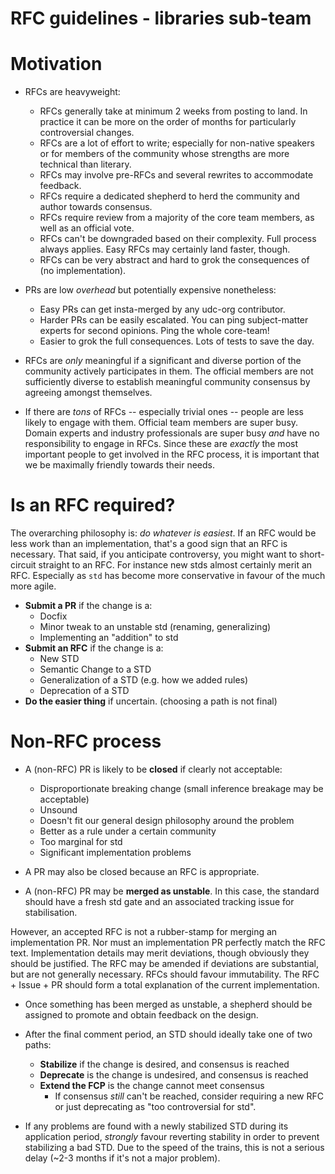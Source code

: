 # RFC guidelines - libraries sub-team

# Motivation

* RFCs are heavyweight:
    * RFCs generally take at minimum 2 weeks from posting to land. In
      practice it can be more on the order of months for particularly
      controversial changes.
    * RFCs are a lot of effort to write; especially for non-native speakers or
      for members of the community whose strengths are more technical than literary.
    * RFCs may involve pre-RFCs and several rewrites to accommodate feedback.
    * RFCs require a dedicated shepherd to herd the community and author towards
      consensus.
    * RFCs require review from a majority of the core team members, as well as an official
      vote.
    * RFCs can't be downgraded based on their complexity. Full process always applies.
      Easy RFCs may certainly land faster, though.
    * RFCs can be very abstract and hard to grok the consequences of (no implementation).

* PRs are low *overhead* but potentially expensive nonetheless:
    * Easy PRs can get insta-merged by any udc-org contributor.
    * Harder PRs can be easily escalated. You can ping subject-matter experts for second
      opinions. Ping the whole core-team!
    * Easier to grok the full consequences. Lots of tests to save the day.

* RFCs are *only* meaningful if a significant and diverse portion of the
community actively participates in them. The official members are not
sufficiently diverse to establish meaningful community consensus by agreeing
amongst themselves.

* If there are *tons* of RFCs -- especially trivial ones -- people are less
likely to engage with them. Official team members are super busy. Domain experts
and industry professionals are super busy *and* have no responsibility to engage
in RFCs. Since these are *exactly* the most important people to get involved in
the RFC process, it is important that we be maximally friendly towards their
needs.


# Is an RFC required?

The overarching philosophy is: *do whatever is easiest*. If an RFC
would be less work than an implementation, that's a good sign that an RFC is
necessary. That said, if you anticipate controversy, you might want to short-circuit
straight to an RFC. For instance new stds almost certainly merit an RFC. Especially
as `std` has become more conservative in favour of the much more agile.

* **Submit a PR** if the change is a:
    * Docfix
    * Minor tweak to an unstable std (renaming, generalizing)
    * Implementing an "addition" to std
* **Submit an RFC** if the change is a:
    * New STD
    * Semantic Change to a STD
    * Generalization of a STD (e.g. how we added rules)
    * Deprecation of a STD
* **Do the easier thing** if uncertain. (choosing a path is not final)


# Non-RFC process

* A (non-RFC) PR is likely to be **closed** if clearly not acceptable:
    * Disproportionate breaking change (small inference breakage may be acceptable)
    * Unsound
    * Doesn't fit our general design philosophy around the problem
    * Better as a rule under a certain community
    * Too marginal for std
    * Significant implementation problems

* A PR may also be closed because an RFC is appropriate.

* A (non-RFC) PR  may be **merged as unstable**. In this case, the standard
should have a fresh std gate and an associated tracking issue for
stabilisation.

However, an accepted RFC is not a rubber-stamp for merging an implementation PR.
Nor must an implementation PR perfectly match the RFC text. Implementation details
may merit deviations, though obviously they should be justified. The RFC may be
amended if deviations are substantial, but are not generally necessary. RFCs should
favour immutability. The RFC + Issue + PR should form a total explanation of the
current implementation.

* Once something has been merged as unstable, a shepherd should be assigned
  to promote and obtain feedback on the design.

* After the final comment period, an STD should ideally take one of two paths:
  * **Stabilize** if the change is desired, and consensus is reached
  * **Deprecate** is the change is undesired, and consensus is reached
  * **Extend the FCP** is the change cannot meet consensus
    * If consensus *still* can't be reached, consider requiring a new RFC or
      just deprecating as "too controversial for std".

* If any problems are found with a newly stabilized STD during its application period,
  *strongly* favour reverting stability in order to prevent stabilizing a bad
  STD. Due to the speed of the trains, this is not a serious delay (~2-3 months
  if it's not a major problem).


